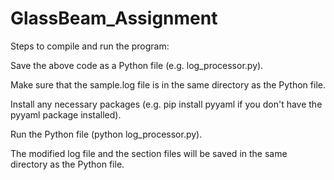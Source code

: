 # GlassBeam_Assignment

Steps to compile and run the program:

Save the above code as a Python file (e.g. log_processor.py).

Make sure that the sample.log file is in the same directory as the Python file.

Install any necessary packages (e.g. pip install pyyaml if you don't have the pyyaml package installed).

Run the Python file (python log_processor.py).

The modified log file and the section files will be saved in the same directory as the Python file.
